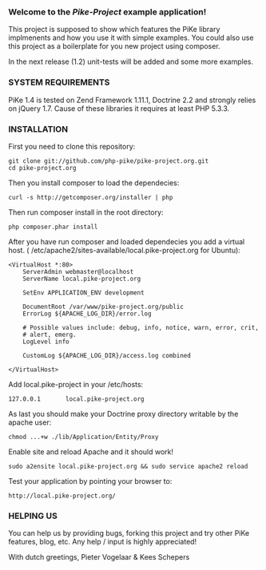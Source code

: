 ### Welcome to the *Pike-Project* example application!

This project is supposed to show which features the PiKe library implmenents
and how you use it with simple examples. You could also use this project as a
boilerplate for you new project using composer.

In the next release (1.2) unit-tests will be added and some more examples.

### SYSTEM REQUIREMENTS
PiKe 1.4 is tested on Zend Framework 1.11.1, Doctrine 2.2 and strongly 
relies on jQuery 1.7. Cause of these libraries it requires at least 
PHP 5.3.3. 

### INSTALLATION
First you need to clone this repository:

    git clone git://github.com/php-pike/pike-project.org.git
    cd pike-project.org

Then you install composer to load the dependecies:

    curl -s http://getcomposer.org/installer | php

Then run composer install in the root directory:

    php composer.phar install

After you have run composer and loaded dependecies you add a virtual host. ( 
/etc/apache2/sites-available/local.pike-project.org for Ubuntu):

    <VirtualHost *:80>
        ServerAdmin webmaster@localhost
        ServerName local.pike-project.org

        SetEnv APPLICATION_ENV development

        DocumentRoot /var/www/pike-project.org/public
        ErrorLog ${APACHE_LOG_DIR}/error.log

        # Possible values include: debug, info, notice, warn, error, crit,
        # alert, emerg.
        LogLevel info

        CustomLog ${APACHE_LOG_DIR}/access.log combined

    </VirtualHost>

Add local.pike-project in your /etc/hosts:

    127.0.0.1       local.pike-project.org

As last you should make your Doctrine proxy directory writable by the apache user: 

    chmod ...+w ./lib/Application/Entity/Proxy

Enable site and reload Apache and it should work!

    sudo a2ensite local.pike-project.org && sudo service apache2 reload

Test your application by pointing your browser to:

    http://local.pike-project.org/

### HELPING US
You can help us by providing bugs, forking this project and try other PiKe 
features, blog, etc. Any help / input is highly appreciated!

With dutch greetings,
Pieter Vogelaar & Kees Schepers